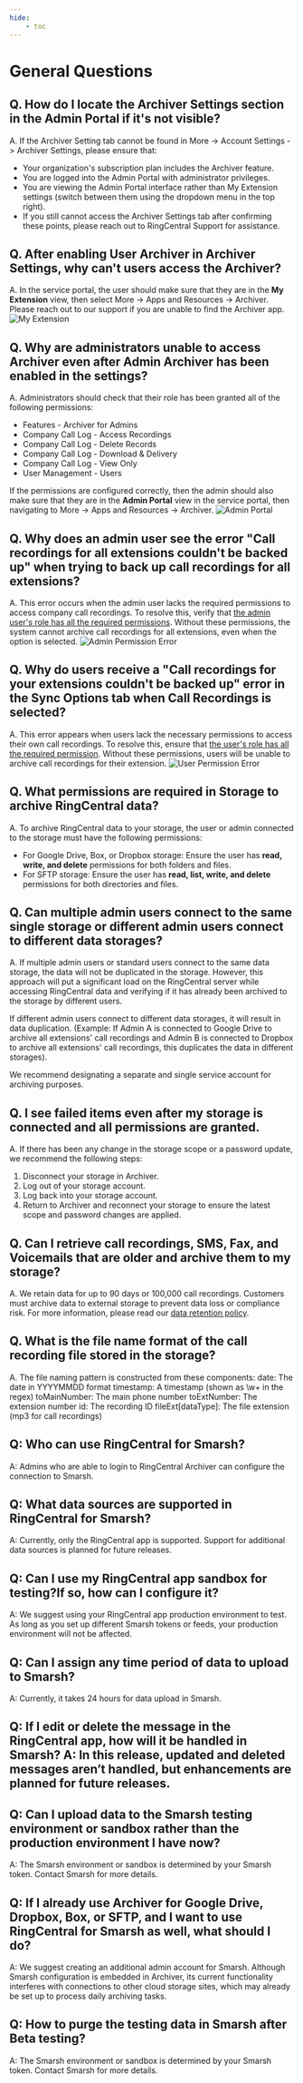 ```yaml
---
hide:
    - toc
---
```


# General Questions

## Q. How do I locate the Archiver Settings section in the Admin Portal if it's not visible?

A. If the Archiver Setting tab cannot be found in More -> Account Settings -> Archiver Settings, please ensure that:

-   Your organization's subscription plan includes the Archiver feature.
-   You are logged into the Admin Portal with administrator privileges.
-   You are viewing the Admin Portal interface rather than My Extension settings (switch between them using the dropdown menu in the top right).
-   If you still cannot access the Archiver Settings tab after confirming these points, please reach out to RingCentral Support for assistance.

## Q. After enabling User Archiver in Archiver Settings, why can't users access the Archiver?

A. In the service portal, the user should make sure that they are in the **My Extension** view, then select More -> Apps and Resources -> Archiver. Please reach out to our support if you are unable to find the Archiver app.
![My Extension](./img/my-extension.png)

## Q. Why are administrators unable to access Archiver even after Admin Archiver has been enabled in the settings?

A. Administrators should check that their role has been granted all of the following permissions:

-   Features - Archiver for Admins
-   Company Call Log - Access Recordings
-   Company Call Log - Delete Records
-   Company Call Log - Download & Delivery
-   Company Call Log - View Only
-   User Management - Users

If the permissions are configured correctly, then the admin should also make sure that they are in the **Admin Portal** view in the service portal, then navigating to More -> Apps and Resources -> Archiver.
![Admin Portal](./img/admin-portal.png)

## Q. Why does an admin user see the error "Call recordings for all extensions couldn't be backed up" when trying to back up call recordings for all extensions?

A. This error occurs when the admin user lacks the required permissions to access company call recordings. To resolve this, verify that [the admin user's role has all the required permissions](./admin-roles-permissions.md). Without these permissions, the system cannot archive call recordings for all extensions, even when the option is selected.
![Admin Permission Error](./img/admin-permission-error.png)

## Q. Why do users receive a "Call recordings for your extensions couldn't be backed up" error in the Sync Options tab when Call Recordings is selected?

A. This error appears when users lack the necessary permissions to access their own call recordings. To resolve this, ensure that [the user's role has all the required permission](./user-roles-permissions.md). Without these permissions, users will be unable to archive call recordings for their extension.
![User Permission Error](./img/user-permission-error.png)

## Q. What permissions are required in Storage to archive RingCentral data?

A. To archive RingCentral data to your storage, the user or admin connected to the storage must have the following permissions:

-   For Google Drive, Box, or Dropbox storage: Ensure the user has **read, write, and delete** permissions for both folders and files.
-   For SFTP storage: Ensure the user has **read, list, write, and delete** permissions for both directories and files.

## Q. Can multiple admin users connect to the same single storage or different admin users connect to different data storages?

A. If multiple admin users or standard users connect to the same data storage, the data will not be duplicated in the storage. However, this approach will put a significant load on the RingCentral server while accessing RingCentral data and verifying if it has already been archived to the storage by different users.

If different admin users connect to different data storages, it will result in data duplication. (Example: If Admin A is connected to Google Drive to archive all extensions' call recordings and Admin B is connected to Dropbox to archive all extensions' call recordings, this duplicates the data in different storages).

We recommend designating a separate and single service account for archiving purposes.

## Q. I see failed items even after my storage is connected and all permissions are granted.

A. If there has been any change in the storage scope or a password update, we recommend the following steps:

1. Disconnect your storage in Archiver.
2. Log out of your storage account.
3. Log back into your storage account.
4. Return to Archiver and reconnect your storage to ensure the latest scope and password changes are applied.

## Q. Can I retrieve call recordings, SMS, Fax, and Voicemails that are older and archive them to my storage?

A. We retain data for up to 90 days or 100,000 call recordings. Customers must archive data to external storage to prevent data loss or compliance risk. For more information, please read our [data retention policy](https://support.ringcentral.com/article-v2/RingCentral-data-retention-policies.html?brand=RingCentral&product=RingEX&language=en_US).

## Q. What is the file name format of the call recording file stored in the storage?
A. The file naming pattern is constructed from these components:
date: The date in YYYYMMDD format
timestamp: A timestamp (shown as \\w+ in the regex)
toMainNumber: The main phone number
toExtNumber: The extension number
id: The recording ID
fileExt[dataType]: The file extension (mp3 for call recordings)

## Q: Who can use RingCentral for Smarsh?
A: Admins who are able to login to RingCentral Archiver can configure the connection to Smarsh.

## Q: What data sources are supported in RingCentral for Smarsh?
A: Currently, only the RingCentral app is supported. Support for additional data sources is planned for future releases.

## Q: Can I use my RingCentral app sandbox for testing?If so, how can I configure it?
A: We suggest using your RingCentral app production environment to test. As long as you set up different Smarsh tokens or feeds, your production environment will not be affected.

## Q: Can I assign any time period of data to upload to Smarsh?
A: Currently, it takes 24 hours for data upload in Smarsh.

## Q: If I edit or delete the message in the RingCentral app, how will it be handled in Smarsh? A: In this release, updated and deleted messages aren’t handled, but enhancements are planned for future releases.

## Q: Can I upload data to the Smarsh testing environment or sandbox rather than the production environment I have now?
A: The Smarsh environment or sandbox is determined by your Smarsh token. Contact Smarsh for more details.

## Q: If I already use Archiver for Google Drive, Dropbox, Box, or SFTP, and I want to use RingCentral for Smarsh as well, what should I do?
A: We suggest creating an additional admin account for Smarsh. Although Smarsh configuration is embedded in Archiver, its current functionality interferes with connections to other cloud storage sites, which may already be set up to process daily archiving tasks.

## Q: How to purge the testing data in Smarsh after Beta testing?
A: The Smarsh environment or sandbox is determined by your Smarsh token. Contact Smarsh for more details.
